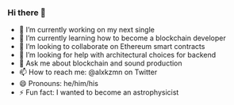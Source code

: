 ### Hi there 👋
- 🔭 I’m currently working on my next single
- 🌱 I’m currently learning how to become a blockchain developer
- 👯 I’m looking to collaborate on Ethereum smart contracts
- 🤔 I’m looking for help with architectural choices for backend
- 💬 Ask me about blockchain and sound production
- 📫 How to reach me: @alxkzmn on Twitter
- 😄 Pronouns: he/him/his
- ⚡ Fun fact: I wanted to become an astrophysicist
